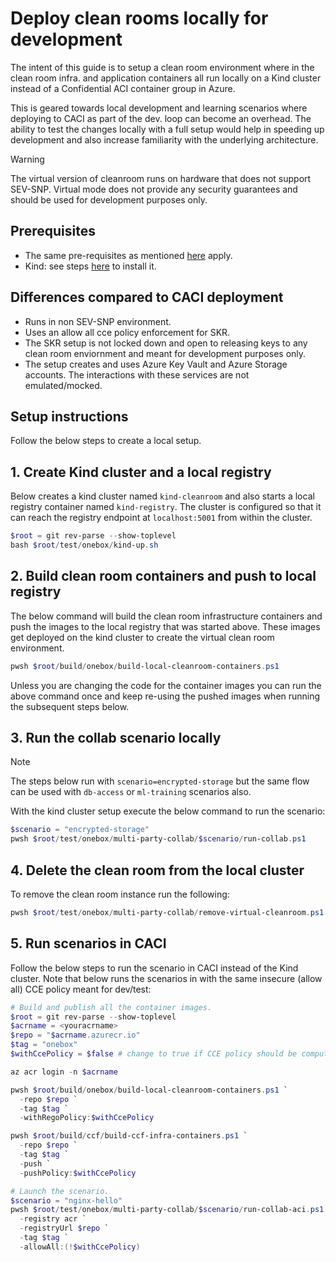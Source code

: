 # Deploy clean rooms locally for development <!-- omit from toc -->

The intent of this guide is to setup a clean room environment where in the clean room infra. and 
application containers all run locally on a Kind cluster instead of a Confidential ACI container 
group in Azure.

This is geared towards local development and learning scenarios where deploying to CACI as part of 
the dev. loop can become an overhead. The ability to test the changes locally with a full setup 
would help in speeding up development and also increase familiarity with the underlying architecture.

> [!WARNING]
> The virtual version of cleanroom runs on hardware that does not support SEV-SNP. Virtual mode 
> does not provide any security guarantees and should be used for development purposes only.

## Prerequisites <!-- omit from toc -->
- The same pre-requisites as mentioned [here](../../samples/multi-party-collab/README.md#3-prerequisites) apply.
- Kind: see steps [here](https://kind.sigs.k8s.io/docs/user/quick-start/) to install it.

## Differences compared to CACI deployment <!-- omit from toc -->
- Runs in non SEV-SNP environment.
- Uses an allow all cce policy enforcement for SKR.
- The SKR setup is not locked down and open to releasing keys to any clean room enviornment and 
  meant for development purposes only.
- The setup creates and uses Azure Key Vault and Azure Storage accounts. The interactions with these
  services are not emulated/mocked.

## Setup instructions <!-- omit from toc -->
Follow the below steps to create a local setup.

## 1. Create Kind cluster and a local registry
Below creates a kind cluster named `kind-cleanroom` and also starts a local registry container named `kind-registry`. The cluster is configured so that it can reach the registry endpoint at `localhost:5001` from within the cluster.
```powershell
$root = git rev-parse --show-toplevel
bash $root/test/onebox/kind-up.sh
```
## 2. Build clean room containers and push to local registry
The below command will build the clean room infrastructure containers and push the images to the 
local registry that was started above. These images get deployed on the kind cluster to create the 
virtual clean room environment.
```powershell
pwsh $root/build/onebox/build-local-cleanroom-containers.ps1
```
Unless you are changing the code for the container images you can run the above command once and 
keep re-using the pushed images when running the subsequent steps below.

## 3. Run the collab scenario locally
> [!NOTE]
> The steps below run with `scenario=encrypted-storage` but the same flow can be used with
>  `db-access` or `ml-training` scenarios also.

With the kind cluster setup execute the below command to run the scenario:
```powershell
$scenario = "encrypted-storage"
pwsh $root/test/onebox/multi-party-collab/$scenario/run-collab.ps1
```

## 4. Delete the clean room from the local cluster
To remove the clean room instance run the following:
```powershell
pwsh $root/test/onebox/multi-party-collab/remove-virtual-cleanroom.ps1
```

## 5. Run scenarios in CACI
Follow the below steps to run the scenario in CACI instead of the Kind cluster. Note that below runs the scenarios in with the same insecure (allow all) CCE policy meant for dev/test:
```powershell
# Build and publish all the container images.
$root = git rev-parse --show-toplevel
$acrname = <youracrname>
$repo = "$acrname.azurecr.io"
$tag = "onebox"
$withCcePolicy = $false # change to true if CCE policy should be computed and enforced.

az acr login -n $acrname

pwsh $root/build/onebox/build-local-cleanroom-containers.ps1 `
  -repo $repo `
  -tag $tag `
  -withRegoPolicy:$withCcePolicy

pwsh $root/build/ccf/build-ccf-infra-containers.ps1 `
  -repo $repo `
  -tag $tag `
  -push `
  -pushPolicy:$withCcePolicy

# Launch the scenario.
$scenario = "nginx-hello"
pwsh $root/test/onebox/multi-party-collab/$scenario/run-collab-aci.ps1 `
  -registry acr `
  -registryUrl $repo `
  -tag $tag `
  -allowAll:(!$withCcePolicy)
```
